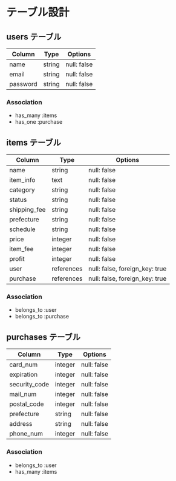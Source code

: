 # テーブル設計

## users テーブル

| Column   | Type   | Options     |
| -------- | ------ | ----------- |
| name     | string | null: false |
| email    | string | null: false |
| password | string | null: false |

### Association

- has_many :items
- has_one :purchase

## items テーブル

| Column       | Type       | Options     |
| ------       | ------     | ----------- |
| name         | string     | null: false |
| item_info    | text       | null: false |
| category     | string     | null: false |
| status       | string     | null: false |
| shipping_fee | string     | null: false |
| prefecture   | string     | null: false |
| schedule     | string     | null: false |
| price        | integer    | null: false |
| item_fee     | integer    | null: false |
| profit       | integer    | null: false |
| user         | references | null: false, foreign_key: true |
| purchase     | references | null: false, foreign_key: true |

### Association

- belongs_to :user
- belongs_to :purchase


## purchases テーブル

| Column        | Type    | Options     |
| ------        | --------| ------------|
| card_num      | integer | null: false |
| expiration    | integer | null: false |
| security_code | integer | null: false |
| mail_num      | integer | null: false |
| postal_code   | integer | null: false |
| prefecture    | string  | null: false |
| address       | string  | null: false |
| phone_num     | integer | null: false |

### Association

- belongs_to :user
- has_many :items